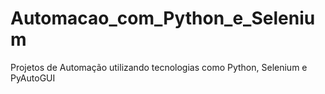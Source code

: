 # Automacao_com_Python_e_Selenium
Projetos de Automação utilizando tecnologias como Python, Selenium e PyAutoGUI
